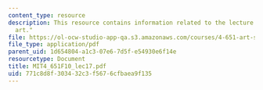 ```yaml
---
content_type: resource
description: This resource contains information related to the lecture "early conceptual
  art."
file: https://ol-ocw-studio-app-qa.s3.amazonaws.com/courses/4-651-art-since-1940-fall-2010/771c8d8f303432c3f5676cfbaea9f135_MIT4_651F10_lec17.pdf
file_type: application/pdf
parent_uid: 1d654804-a1c3-07e6-7d5f-e54930e6f14e
resourcetype: Document
title: MIT4_651F10_lec17.pdf
uid: 771c8d8f-3034-32c3-f567-6cfbaea9f135
---
```

